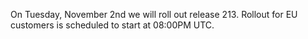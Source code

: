 On Tuesday, November 2nd we will roll out release 213. Rollout for EU customers is scheduled to start at 08:00PM UTC.

